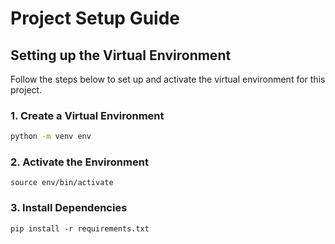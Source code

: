 # Project Setup Guide

## Setting up the Virtual Environment

Follow the steps below to set up and activate the virtual environment for this project.

### 1. Create a Virtual Environment
```bash
python -m venv env
```

### 2. Activate the Environment
```
source env/bin/activate
```

### 3. Install Dependencies
```
pip install -r requirements.txt
```
